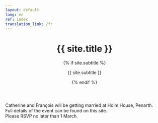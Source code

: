 ```yaml
---
layout: default
lang: en
ref: index
translation_link: /fr
---
```

<div class="home">

<div class="site-header-container {% if site.cover %}has-cover{% endif %}" {% if site.cover %}style="background-image: url({{ site.cover | prepend: site.baseurl }});"{% endif %}>
  <div class="scrim {% if site.cover %}has-cover{% endif %}">
    <header class="site-header">
      <h1 class="title">{{ site.title }}</h1>
      {% if site.subtitle %}<p class="subtitle">{{ site.subtitle }}</p>{% endif %}
    </header>
  </div>
</div>

<body>
  <div class="page-content">
    <p>
      Catherine and François will be getting married at Holm House, Penarth.<br/>
      Full details of the event can be found on this site.<br/>
      Please RSVP no later than 1 March.<br/>
    </p>
  </div>
</body>

</div>